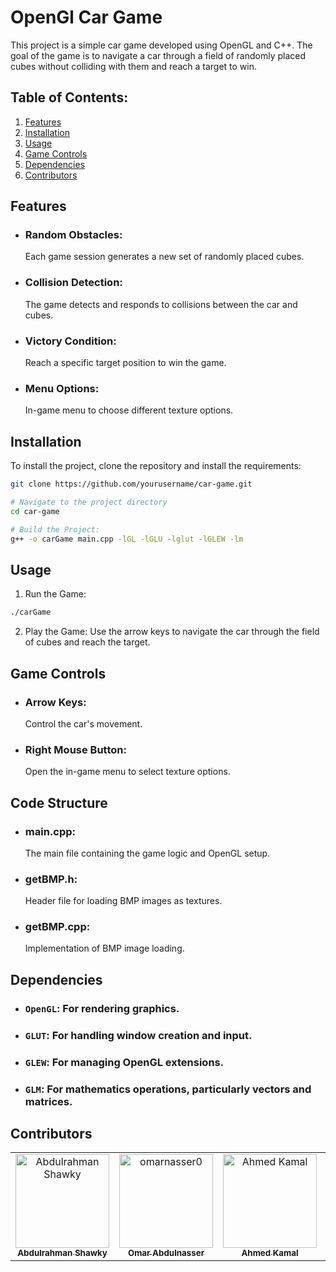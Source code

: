 # OpenGl Car Game

This project is a simple car game developed using OpenGL and C++. The goal of the game is to navigate a car through a field of randomly placed cubes without colliding with them and reach a target to win.

## Table of Contents:
1. [Features](#features)
2. [Installation](#installation)
3. [Usage](#usage)
4. [Game Controls](#game-controls)
5. [Dependencies](#dependencies)
6. [Contributors](#contributors)

## Features

- ### Random Obstacles:
     Each game session generates a new set of randomly placed cubes.
- ### Collision Detection: 
     The game detects and responds to collisions between the car and cubes.
- ### Victory Condition: 
     Reach a specific target position to win the game.
- ### Menu Options: 
     In-game menu to choose different texture options.

## Installation

To install the project, clone the repository and install the requirements:

```bash
git clone https://github.com/yourusername/car-game.git
```
```bash
# Navigate to the project directory
cd car-game
```
```bash
# Build the Project:
g++ -o carGame main.cpp -lGL -lGLU -lglut -lGLEW -lm

```

## Usage
1. Run the Game:

```bash
./carGame
```
2. Play the Game:
Use the arrow keys to navigate the car through the field of cubes and reach the target.

## Game Controls

- ### Arrow Keys: 
    Control the car's movement.
- ### Right Mouse Button:
    Open the in-game menu to select texture options.

  
## Code Structure
- ### main.cpp:
   The main file containing the game logic and OpenGL setup.
- ### getBMP.h:
   Header file for loading BMP images as textures.
- ### getBMP.cpp:
    Implementation of BMP image loading.
   
  
## Dependencies
- ### `OpenGL`: For rendering graphics.
- ### `GLUT`: For handling window creation and input.
- ### `GLEW`: For managing OpenGL extensions.
- ### `GLM`: For mathematics operations, particularly vectors and matrices.

  
## Contributors <a name = "contributors"></a>
<table>
  <tr>
    <td align="center">
    <a href="https://github.com/AbdulrahmanGhitani" target="_black">
    <img src="https://avatars.githubusercontent.com/u/114954706?v=4" width="150px;" alt="Abdulrahman Shawky"/>
    <br />
    <sub><b>Abdulrahman Shawky</b></sub></a>
    </td>
<td align="center">
    <a href="https://github.com/omarnasser0" target="_black">
    <img src="https://avatars.githubusercontent.com/u/100535160?v=4" width="150px;" alt="omarnasser0"/>
    <br />
    <sub><b>Omar Abdulnasser</b></sub></a>
    </td>
         <td align="center">
    <a href="https://github.com/AhmedKamalMohammedElSayed" target="_black">
    <img src="https://avatars.githubusercontent.com/u/96977876?v=4" width="150px;" alt="Ahmed Kamal"/>
    <br />
    <sub><b>Ahmed Kamal</b></sub></a>
    </td>
         <td align="center">
    <a href="https://github.com/AbdullahOmran" target="_black">
    <img src="https://avatars.githubusercontent.com/u/30219936?v=4" width="150px;" alt="Abdullah Omran"/>
    <br />
    <sub><b>Abdullah Omran</b></sub></a>
    </td>
 <td align="center">
    <a href="https://github.com/MO-Nigo" target="_black">
    <img src="https://avatars.githubusercontent.com/u/103186952?v=4" width="150px;" alt="Mohammed Ali"/>
    <br />
    <sub><b>Mohammed Ali</b></sub></a>
    </td>
      </tr>
 </table>
